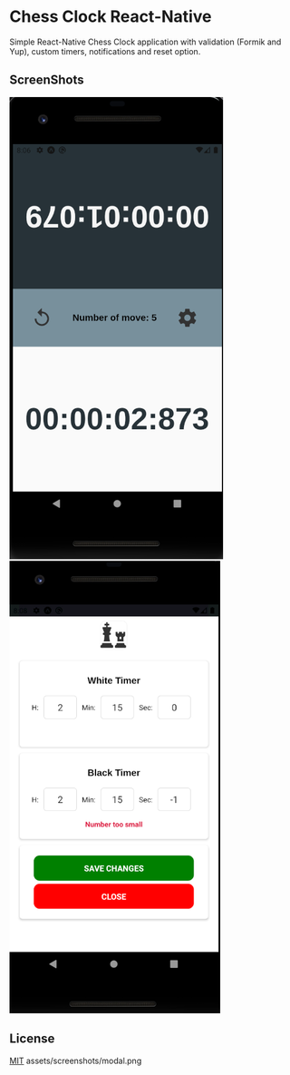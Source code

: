 # Chess Clock React-Native

Simple React-Native Chess Clock application with validation (Formik and Yup), custom timers, notifications and reset option.

## ScreenShots
![homepage](assets/screenshots/home.png)
![modal](assets/screenshots/modal.png)


## License
[MIT](https://choosealicense.com/licenses/mit/)
assets/screenshots/modal.png